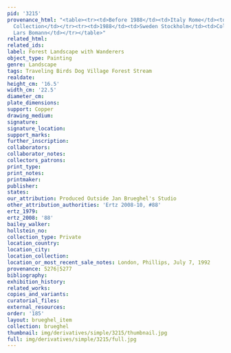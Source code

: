 ```yaml
---
pid: '3215'
provenance_html: "<table><tr><td>Before 1988</td><td>Italy Rome</td><td>Stroganoff
  Collection</td></tr><tr><td>1988</td><td>Sweden Stockholm</td><td>Collection of
  Lars Bomann</td></tr></table>"
related_html: 
related_ids: 
label: Forest Landscape with Wanderers
object_type: Painting
genre: Landscape
tags: Traveling Birds Dog Village Forest Stream
realdate: 
height_cm: '16.5'
width_cm: '22.5'
diameter_cm: 
plate_dimensions: 
support: Copper
drawing_medium: 
signature: 
signature_location: 
support_marks: 
further_inscription: 
collaborators: 
collaborator_notes: 
collectors_patrons: 
print_type: 
print_notes: 
printmaker: 
publisher: 
states: 
our_attribution: Produced Outside Jan Brueghel's Studio
other_attribution_authorities: 'Ertz 2008-10, #88'
ertz_1979: 
ertz_2008: '88'
bailey_walker: 
hollstein_no: 
collection_type: Private
location_country: 
location_city: 
location_collection: 
location_or_most_recent_sale_notes: London, Phillips, July 7, 1992
provenance: 5276|5277
bibliography: 
exhibition_history: 
related_works: 
copies_and_variants: 
curatorial_files: 
external_resources: 
order: '185'
layout: brueghel_item
collection: brueghel
thumbnail: img/derivatives/simple/3215/thumbnail.jpg
full: img/derivatives/simple/3215/full.jpg
---
```

